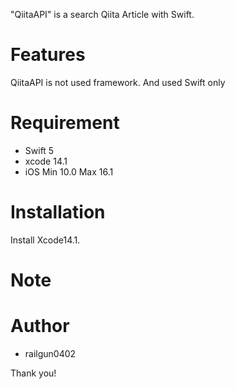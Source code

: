 "QiitaAPI" is a search Qiita Article with Swift.
  
# Features
 
QiitaAPI is not used framework.
And used Swift only
  
# Requirement
 
* Swift 5
* xcode 14.1
* iOS Min 10.0 Max 16.1
 
# Installation
 
Install Xcode14.1.
  
# Note
 
# Author
 
* railgun0402
  
Thank you!
